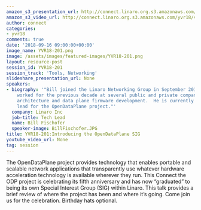 ```yaml
---
amazon_s3_presentation_url: http://connect.linaro.org.s3.amazonaws.com/yvr18/presentations/yvr18-201.pdf
amazon_s3_video_url: http://connect.linaro.org.s3.amazonaws.com/yvr18/videos/yvr18-201.mp4
author: connect
categories:
- yvr18
comments: true
date: '2018-09-16 09:00:00+00:00'
image_name: YVR18-201.png
image: /assets/images/featured-images/YVR18-201.png
layout: resource-post
session_id: YVR18-201
session_track: 'Tools, Networking'
slideshare_presentation_url: None
speakers:
- biography: '"Bill joined the Linaro Networking Group in September 2013 after having
    worked for the previous decade at several public and private companies in network
    architecture and data plane firmware development.  He is currently the LNG technical
    lead for the OpenDataPlane project."'
  company: Linaro Inc
  job-title: Tech Lead
  name: Bill Fischofer
  speaker-image: BillFischofer.JPG
title: YVR18-201:Introducing the OpenDataPlane SIG
youtube_video_url: None
tag: session
---
```


The OpenDataPlane project provides technology that enables portable and scalable network applications that transparently use whatever hardware acceleration technology is available wherever they run. This Connect the ODP project is celebrating its fifth anniversary and has now “graduated” to being its own Special Interest Group (SIG) within Linaro. This talk provides a brief review of where the project has been and where it’s going. Come join us for the celebration. Birthday hats optional.
